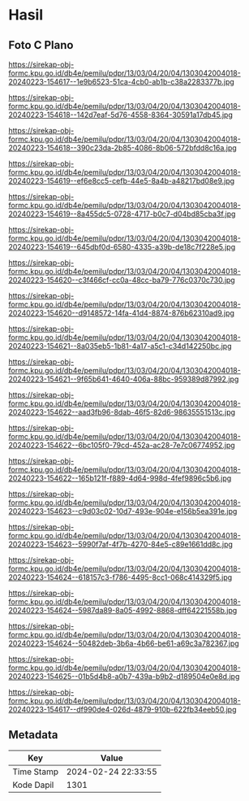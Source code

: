 # Hasil

## Foto C Plano

https://sirekap-obj-formc.kpu.go.id/db4e/pemilu/pdpr/13/03/04/20/04/1303042004018-20240223-154617--1e9b6523-51ca-4cb0-ab1b-c38a2283377b.jpg

https://sirekap-obj-formc.kpu.go.id/db4e/pemilu/pdpr/13/03/04/20/04/1303042004018-20240223-154618--142d7eaf-5d76-4558-8364-30591a17db45.jpg

https://sirekap-obj-formc.kpu.go.id/db4e/pemilu/pdpr/13/03/04/20/04/1303042004018-20240223-154618--390c23da-2b85-4086-8b06-572bfdd8c16a.jpg

https://sirekap-obj-formc.kpu.go.id/db4e/pemilu/pdpr/13/03/04/20/04/1303042004018-20240223-154619--ef6e8cc5-cefb-44e5-8a4b-a48217bd08e9.jpg

https://sirekap-obj-formc.kpu.go.id/db4e/pemilu/pdpr/13/03/04/20/04/1303042004018-20240223-154619--8a455dc5-0728-4717-b0c7-d04bd85cba3f.jpg

https://sirekap-obj-formc.kpu.go.id/db4e/pemilu/pdpr/13/03/04/20/04/1303042004018-20240223-154619--645dbf0d-6580-4335-a39b-de18c7f228e5.jpg

https://sirekap-obj-formc.kpu.go.id/db4e/pemilu/pdpr/13/03/04/20/04/1303042004018-20240223-154620--c3f466cf-cc0a-48cc-ba79-776c0370c730.jpg

https://sirekap-obj-formc.kpu.go.id/db4e/pemilu/pdpr/13/03/04/20/04/1303042004018-20240223-154620--d9148572-14fa-41d4-8874-876b62310ad9.jpg

https://sirekap-obj-formc.kpu.go.id/db4e/pemilu/pdpr/13/03/04/20/04/1303042004018-20240223-154621--8a035eb5-1b81-4a17-a5c1-c34d142250bc.jpg

https://sirekap-obj-formc.kpu.go.id/db4e/pemilu/pdpr/13/03/04/20/04/1303042004018-20240223-154621--9f65b641-4640-406a-88bc-959389d87992.jpg

https://sirekap-obj-formc.kpu.go.id/db4e/pemilu/pdpr/13/03/04/20/04/1303042004018-20240223-154622--aad3fb96-8dab-46f5-82d6-98635551513c.jpg

https://sirekap-obj-formc.kpu.go.id/db4e/pemilu/pdpr/13/03/04/20/04/1303042004018-20240223-154622--6bc105f0-79cd-452a-ac28-7e7c06774952.jpg

https://sirekap-obj-formc.kpu.go.id/db4e/pemilu/pdpr/13/03/04/20/04/1303042004018-20240223-154622--165b121f-f889-4d64-998d-4fef9896c5b6.jpg

https://sirekap-obj-formc.kpu.go.id/db4e/pemilu/pdpr/13/03/04/20/04/1303042004018-20240223-154623--c9d03c02-10d7-493e-904e-e156b5ea391e.jpg

https://sirekap-obj-formc.kpu.go.id/db4e/pemilu/pdpr/13/03/04/20/04/1303042004018-20240223-154623--5990f7af-4f7b-4270-84e5-c89e1661dd8c.jpg

https://sirekap-obj-formc.kpu.go.id/db4e/pemilu/pdpr/13/03/04/20/04/1303042004018-20240223-154624--618157c3-f786-4495-8cc1-068c414329f5.jpg

https://sirekap-obj-formc.kpu.go.id/db4e/pemilu/pdpr/13/03/04/20/04/1303042004018-20240223-154624--5987da89-8a05-4992-8868-dff64221558b.jpg

https://sirekap-obj-formc.kpu.go.id/db4e/pemilu/pdpr/13/03/04/20/04/1303042004018-20240223-154624--50482deb-3b6a-4b66-be61-a69c3a782367.jpg

https://sirekap-obj-formc.kpu.go.id/db4e/pemilu/pdpr/13/03/04/20/04/1303042004018-20240223-154625--01b5d4b8-a0b7-439a-b9b2-d189504e0e8d.jpg

https://sirekap-obj-formc.kpu.go.id/db4e/pemilu/pdpr/13/03/04/20/04/1303042004018-20240223-154617--df990de4-026d-4879-910b-622fb34eeb50.jpg


## Metadata

| Key        | Value               |
| ---------- | ------------------- |
| Time Stamp | 2024-02-24 22:33:55 |
| Kode Dapil | 1301                |



